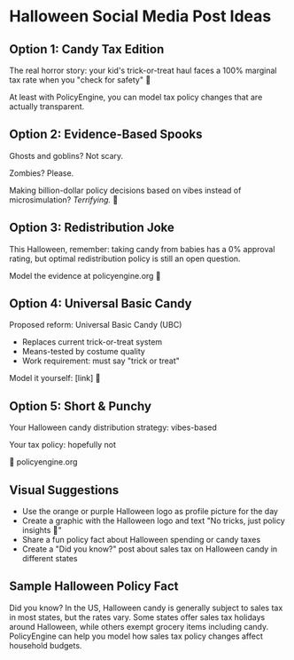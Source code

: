 # Halloween Social Media Post Ideas

## Option 1: Candy Tax Edition
The real horror story: your kid's trick-or-treat haul faces a 100% marginal tax rate when you "check for safety" 🎃

At least with PolicyEngine, you can model tax policy changes that are actually transparent.

## Option 2: Evidence-Based Spooks
Ghosts and goblins? Not scary.

Zombies? Please.

Making billion-dollar policy decisions based on vibes instead of microsimulation? *Terrifying.* 👻

## Option 3: Redistribution Joke
This Halloween, remember: taking candy from babies has a 0% approval rating, but optimal redistribution policy is still an open question.

Model the evidence at policyengine.org 🎃

## Option 4: Universal Basic Candy
Proposed reform: Universal Basic Candy (UBC)

- Replaces current trick-or-treat system
- Means-tested by costume quality
- Work requirement: must say "trick or treat"

Model it yourself: [link] 👻

## Option 5: Short & Punchy
Your Halloween candy distribution strategy: vibes-based

Your tax policy: hopefully not

🎃 policyengine.org

## Visual Suggestions
- Use the orange or purple Halloween logo as profile picture for the day
- Create a graphic with the Halloween logo and text "No tricks, just policy insights 🎃"
- Share a fun policy fact about Halloween spending or candy taxes
- Create a "Did you know?" post about sales tax on Halloween candy in different states

## Sample Halloween Policy Fact
Did you know? In the US, Halloween candy is generally subject to sales tax in most states, but the rates vary. Some states offer sales tax holidays around Halloween, while others exempt grocery items including candy. PolicyEngine can help you model how sales tax policy changes affect household budgets.
